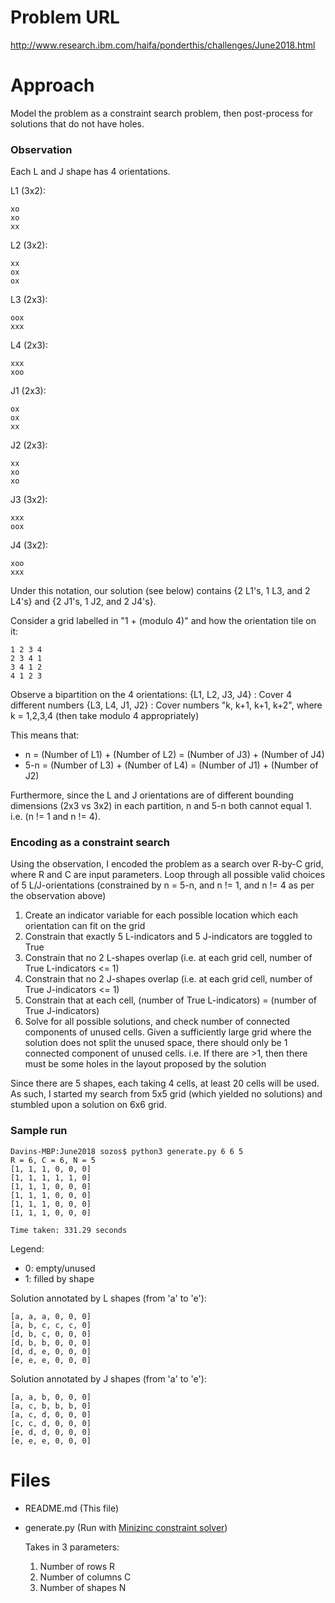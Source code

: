 # Problem URL

http://www.research.ibm.com/haifa/ponderthis/challenges/June2018.html

# Approach
Model the problem as a constraint search problem, then post-process for solutions that do not have holes.

### Observation

Each L and J shape has 4 orientations.

L1 (3x2):
```
xo
xo
xx
```

L2 (3x2):
```
xx
ox
ox
```

L3 (2x3):
```
oox
xxx
```

L4 (2x3):
```
xxx
xoo
```

J1 (2x3):
```
ox
ox
xx
```

J2 (2x3):
```
xx
xo
xo
```

J3 (3x2):
```
xxx
oox
```

J4 (3x2):
```
xoo
xxx
```

Under this notation, our solution (see below) contains {2 L1's, 1 L3, and 2 L4's} and {2 J1's, 1 J2, and 2 J4's}.

Consider a grid labelled in "1 + (modulo 4)" and how the orientation tile on it:
```
1 2 3 4
2 3 4 1
3 4 1 2
4 1 2 3
```

Observe a bipartition on the 4 orientations:
{L1, L2, J3, J4} : Cover 4 different numbers
{L3, L4, J1, J2} : Cover numbers "k, k+1, k+1, k+2", where k = 1,2,3,4 (then take modulo 4 appropriately)

This means that:
- n = (Number of L1) + (Number of L2) = (Number of J3) + (Number of J4)
- 5-n = (Number of L3) + (Number of L4) = (Number of J1) + (Number of J2)

Furthermore, since the L and J orientations are of different bounding dimensions (2x3 vs 3x2) in each partition, n and 5-n both cannot equal 1. i.e. (n != 1 and n != 4).

### Encoding as a constraint search

Using the observation, I encoded the problem as a search over R-by-C grid, where R and C are input parameters. Loop through all possible valid choices of 5 L/J-orientations (constrained by n = 5-n, and n != 1, and n != 4 as per the observation above)
1. Create an indicator variable for each possible location which each orientation can fit on the grid
2. Constrain that exactly 5 L-indicators and 5 J-indicators are toggled to True
3. Constrain that no 2 L-shapes overlap (i.e. at each grid cell, number of True L-indicators <= 1)
4. Constrain that no 2 J-shapes overlap (i.e. at each grid cell, number of True J-indicators <= 1)
5. Constrain that at each cell, (number of True L-indicators) = (number of True J-indicators)
6. Solve for all possible solutions, and check number of connected components of unused cells. Given a sufficiently large grid where the solution does not split the unused space, there should only be 1 connected component of unused cells. i.e. If there are >1, then there must be some holes in the layout proposed by the solution

Since there are 5 shapes, each taking 4 cells, at least 20 cells will be used. As such, I started my search from 5x5 grid (which yielded no solutions) and stumbled upon a solution on 6x6 grid.

### Sample run
```
Davins-MBP:June2018 sozos$ python3 generate.py 6 6 5
R = 6, C = 6, N = 5
[1, 1, 1, 0, 0, 0]
[1, 1, 1, 1, 1, 0]
[1, 1, 1, 0, 0, 0]
[1, 1, 1, 0, 0, 0]
[1, 1, 1, 0, 0, 0]
[1, 1, 1, 0, 0, 0]

Time taken: 331.29 seconds
```
Legend:
- 0: empty/unused
- 1: filled by shape

Solution annotated by L shapes (from 'a' to 'e'):
```
[a, a, a, 0, 0, 0]
[a, b, c, c, c, 0]
[d, b, c, 0, 0, 0]
[d, b, b, 0, 0, 0]
[d, d, e, 0, 0, 0]
[e, e, e, 0, 0, 0]
```

Solution annotated by J shapes (from 'a' to 'e'):
```
[a, a, b, 0, 0, 0]
[a, c, b, b, b, 0]
[a, c, d, 0, 0, 0]
[c, c, d, 0, 0, 0]
[e, d, d, 0, 0, 0]
[e, e, e, 0, 0, 0]
```

# Files
* README.md (This file)
* generate.py (Run with [Minizinc constraint solver](http://www.minizinc.org/))

  Takes in 3 parameters:
  1. Number of rows R
  2. Number of columns C
  3. Number of shapes N
